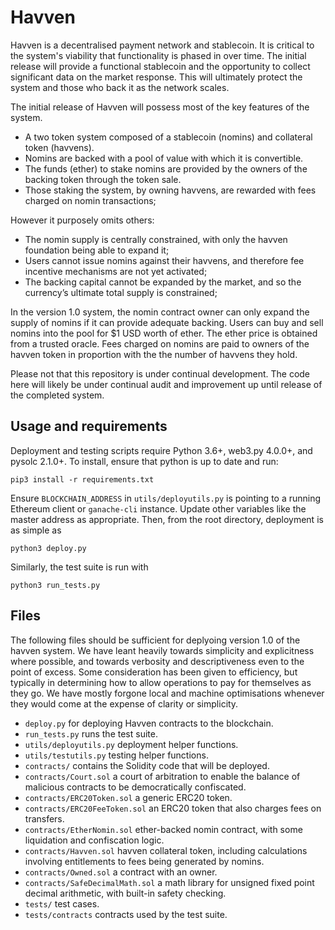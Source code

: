 # Havven

Havven is a decentralised payment network and stablecoin.
It is critical to the system's viability that functionality is phased in over time. The initial release will provide a functional stablecoin and the opportunity to collect significant data on the market response. This will ultimately protect the system and those who back it as the network scales.

The initial release of Havven will possess most of the key features of the system.

* A two token system composed of a stablecoin (nomins) and collateral token (havvens).
* Nomins are backed with a pool of value with which it is convertible.
* The funds (ether) to stake nomins are provided by the owners of the backing token through the token sale.
* Those staking the system, by owning havvens, are rewarded with fees charged on nomin transactions;

However it purposely omits others:

* The nomin supply is centrally constrained, with only the havven foundation being able to expand it;
* Users cannot issue nomins against their havvens, and therefore fee incentive mechanisms are not yet activated;
* The backing capital cannot be expanded by the market, and so the currency’s ultimate total supply is constrained;

In the version 1.0 system, the nomin contract owner can only expand the supply of nomins if it can provide adequate backing.
Users can buy and sell nomins into the pool for $1 USD worth of ether. The ether price is
obtained from a trusted oracle. Fees charged on nomins are paid to owners of the havven token in proportion with the the number of havvens they hold.

Please not that this repository is under continual development.
The code here will likely be under continual audit and
improvement up until release of the completed system.


## Usage and requirements

Deployment and testing scripts require Python 3.6+, web3.py 4.0.0+, and pysolc 2.1.0+. To install, ensure that python is up to date and run:

```pip3 install -r requirements.txt```

Ensure `BLOCKCHAIN_ADDRESS` in `utils/deployutils.py` is pointing to a running
Ethereum client or `ganache-cli` instance. Update other variables like
the master address as appropriate. Then, from the root directory,
deployment is as simple as

```python3 deploy.py```

Similarly, the test suite is run with

```python3 run_tests.py```


## Files

The following files should be sufficient for deplyoing version 1.0 of the havven
system. We have leant heavily towards simplicity and explicitness where possible, 
and towards verbosity and descriptiveness even to the point of excess.
Some consideration has been given to efficiency, but typically in determining how
to allow operations to pay for themselves as they go. We have mostly forgone local
and machine optimisations whenever they would come at the expense of
clarity or simplicity.

* `deploy.py` for deploying Havven contracts to the blockchain.
* `run_tests.py` runs the test suite.
* `utils/deployutils.py` deployment helper functions.
* `utils/testutils.py` testing helper functions.
* `contracts/` contains the Solidity code that will be deployed.
* `contracts/Court.sol` a court of arbitration to enable the balance of malicious contracts to be democratically confiscated.
* `contracts/ERC20Token.sol` a generic ERC20 token.
* `contracts/ERC20FeeToken.sol` an ERC20 token that also charges fees on transfers.
* `contracts/EtherNomin.sol` ether-backed nomin contract, with some liquidation and confiscation logic.
* `contracts/Havven.sol` havven collateral token, including calculations involving entitlements to fees being generated by nomins.
* `contracts/Owned.sol` a contract with an owner.
* `contracts/SafeDecimalMath.sol` a math library for unsigned fixed point decimal arithmetic, with built-in safety checking.
* `tests/` test cases.
* `tests/contracts` contracts used by the test suite.

